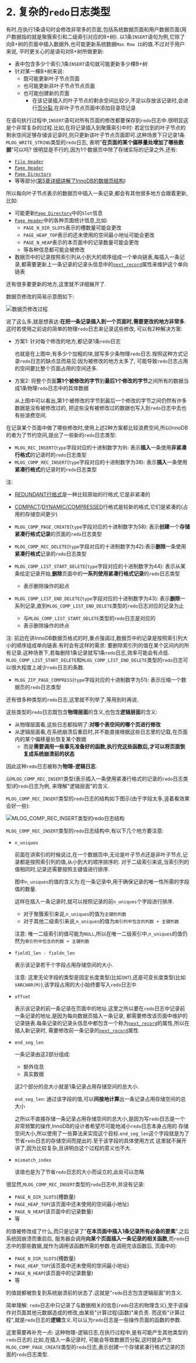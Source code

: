 # 2. 复杂的`redo`日志类型

有时,在执行1条语句时会修改非常多的页面,包括系统数据页面和用户数据页面(用户数据指的就是聚簇索引和二级索引对应的B+树).
以1条`INSERT`语句为例,它除了向B+树的页面中插入数据外,也可能更新系统数据`Max Row ID`的值.不过对于用户来说,
平时更关心的是语句对B+树所做更新:

- 表中包含多少个索引,1条`INSERT`语句就可能更新多少棵B+树
- 针对某一棵B+树来说:
  - 既可能更新叶子节点页面
  - 也可能更新非叶子节点节点页面
  - 也可能创建新的页面
    - 在该记录插入的叶子节点的剩余空间比较少,不足以存放该记录时,会进行[页分裂](https://github.com/rayallen20/howDoesMySQLWork/blob/main/%E7%AC%AC6%E7%AB%A0%20%E5%BF%AB%E9%80%9F%E6%9F%A5%E8%AF%A2%E7%9A%84%E7%A7%98%E7%B1%8D--B%2B%E6%A0%91%E7%B4%A2%E5%BC%95/2.%20%E7%B4%A2%E5%BC%95/1.%20%E4%B8%80%E4%B8%AA%E7%AE%80%E5%8D%95%E7%9A%84%E7%B4%A2%E5%BC%95%E6%96%B9%E6%A1%88/1.%20%E4%B8%8B%E4%B8%80%E4%B8%AA%E6%95%B0%E6%8D%AE%E9%A1%B5%E4%B8%AD%E7%9A%84%E7%94%A8%E6%88%B7%E8%AE%B0%E5%BD%95%E7%9A%84%E4%B8%BB%E9%94%AE%E5%80%BC%E5%BF%85%E9%A1%BB%E5%A4%A7%E4%BA%8E%E4%B8%8A%E4%B8%80%E4%B8%AA%E9%A1%B5%E4%B8%AD%E7%94%A8%E6%88%B7%E8%AE%B0%E5%BD%95%E7%9A%84%E4%B8%BB%E9%94%AE%E5%80%BC.md),在非叶子节点页面中添加目录项记录

在语句执行过程中,`INSERT`语句对所有页面的修改都要保存到`redo`日志中.很明显这是个非常复杂的过程.比如,在将记录插入到聚簇索引中时:
若定位到的叶子节点的剩余空间足够存储该记录时,则只更新该叶子节点页面即可.这种场景下只记录1条`MLOG_WRITE_STRING`类型的`redo`日志,
表明"**在页面的某个偏移量处增加了哪些数据**"可以吗? 很明显是不行的,因为1个数据页中除了存储实际的记录之外,还有:

- [`File Header`](https://github.com/rayallen20/howDoesMySQLWork/blob/main/%E7%AC%AC5%E7%AB%A0%20%E7%9B%9B%E6%94%BE%E8%AE%B0%E5%BD%95%E7%9A%84%E5%A4%A7%E7%9B%92%E5%AD%90--InnoDB%E6%95%B0%E6%8D%AE%E9%A1%B5%E7%BB%93%E6%9E%84/6.%20File%20Header(%E6%96%87%E4%BB%B6%E5%A4%B4%E9%83%A8).md)
- [`Page Header`](https://github.com/rayallen20/howDoesMySQLWork/blob/main/%E7%AC%AC5%E7%AB%A0%20%E7%9B%9B%E6%94%BE%E8%AE%B0%E5%BD%95%E7%9A%84%E5%A4%A7%E7%9B%92%E5%AD%90--InnoDB%E6%95%B0%E6%8D%AE%E9%A1%B5%E7%BB%93%E6%9E%84/5.%20Page%20Header(%E9%A1%B5%E9%9D%A2%E5%A4%B4%E9%83%A8).md)
- [`Page Directory`](https://github.com/rayallen20/howDoesMySQLWork/blob/main/%E7%AC%AC5%E7%AB%A0%20%E7%9B%9B%E6%94%BE%E8%AE%B0%E5%BD%95%E7%9A%84%E5%A4%A7%E7%9B%92%E5%AD%90--InnoDB%E6%95%B0%E6%8D%AE%E9%A1%B5%E7%BB%93%E6%9E%84/4.%20Page%20Directory(%E9%A1%B5%E7%9B%AE%E5%BD%95).md)
- 等等部分([第5章详细讲解了InnoDB的数据页结构](https://github.com/rayallen20/howDoesMySQLWork/tree/main/%E7%AC%AC5%E7%AB%A0%20%E7%9B%9B%E6%94%BE%E8%AE%B0%E5%BD%95%E7%9A%84%E5%A4%A7%E7%9B%92%E5%AD%90--InnoDB%E6%95%B0%E6%8D%AE%E9%A1%B5%E7%BB%93%E6%9E%84))

所以每向叶子节点表示的数据页中插入一条记录,都会有其他很多地方会跟着更新,比如:

- 可能更新[`Page Directory`](https://github.com/rayallen20/howDoesMySQLWork/blob/main/%E7%AC%AC5%E7%AB%A0%20%E7%9B%9B%E6%94%BE%E8%AE%B0%E5%BD%95%E7%9A%84%E5%A4%A7%E7%9B%92%E5%AD%90--InnoDB%E6%95%B0%E6%8D%AE%E9%A1%B5%E7%BB%93%E6%9E%84/4.%20Page%20Directory(%E9%A1%B5%E7%9B%AE%E5%BD%95).md)中的`Slot`信息
- [`Page Header`](https://github.com/rayallen20/howDoesMySQLWork/blob/main/%E7%AC%AC5%E7%AB%A0%20%E7%9B%9B%E6%94%BE%E8%AE%B0%E5%BD%95%E7%9A%84%E5%A4%A7%E7%9B%92%E5%AD%90--InnoDB%E6%95%B0%E6%8D%AE%E9%A1%B5%E7%BB%93%E6%9E%84/5.%20Page%20Header(%E9%A1%B5%E9%9D%A2%E5%A4%B4%E9%83%A8).md)中的各种页面统计信息,比如:
  - `PAGE_N_DIR_SLOTS`表示的槽数量可能会更改
  - `PAGE_HEAP_TOP`表示的还未使用的空间最小地址可能会更改
  - `PAGE_N_HEAP`表示的本页面中的记录数量可能会更改
  - 等各种信息都可能会被修改
- 数据页中的记录按照索引列从小到大的顺序组成一个单向链表,每插入一条记录,都需要更新上一条记录的记录头信息中的[`next_record`](https://github.com/rayallen20/howDoesMySQLWork/blob/f67756ef76cd4d4dcedeb4d7f782eb74d3a39bba/%E7%AC%AC5%E7%AB%A0%20%E7%9B%9B%E6%94%BE%E8%AE%B0%E5%BD%95%E7%9A%84%E5%A4%A7%E7%9B%92%E5%AD%90--InnoDB%E6%95%B0%E6%8D%AE%E9%A1%B5%E7%BB%93%E6%9E%84/3.%20%E8%AE%B0%E5%BD%95%E5%9C%A8%E9%A1%B5%E4%B8%AD%E7%9A%84%E5%AD%98%E5%82%A8/1.%20%E8%AE%B0%E5%BD%95%E5%A4%B4%E4%BF%A1%E6%81%AF/6.%20next_record.md)属性来维护这个单向链表

还有很多要更新的地方,这里就不详细展开了.

数据页修改的简易示意图如下:

![数据页修改过程](./img/数据页修改过程.jpg)

说了这么多,就是想表达:**在把一条记录插入到一个页面时,需要更改的地方非常多**.这时若使用之前说的简单的物理`redo`日志来记录这些修改,
可以有2种解决方案:

- 方案1: 针对每个修改的地方,都记录1条`redo`日志

    也就是在上图中,有多少个加粗的块,就写多少条物理`redo`日志.按照这种方式记录`redo`日志的缺点显而易见:因为被修改的地方太多了,
    可能导致`redo`日志占用的空间要比整个页面占用的空间还多.

- 方案2: 将整个页面**第1个被修改的字节**到**最后1个修改的字节**之间所有的数据当成1条物理`redo`日志中的具体数据

    从上图中可以看出,第1个被修改的字节到最后一个修改的字节之间仍然有许多数据是没有被修改过的,
    把这些没有被修改过的数据也写入到`redo`日志中去也有些浪费空间.

在记录某个页面中做了哪些修改时,使用上述2种方案都比较浪费空间,所以InnoDB的者为了节约空间,提出了一些新的`redo`日志类型:

- `MLOG_REC_INSERT`(`type`字段对应的十进制数字为9): 表示**插入**一条使用**非紧凑行格式**的记录时的`redo`日志类型
- `MLOG_COMP_REC_INSERT`(`type`字段对应的十进制数字为38): 表示**插入**一条使用**紧凑行格式**的记录时的`redo`日志类型

注:

- [REDUNDANT行格式](https://github.com/rayallen20/howDoesMySQLWork/tree/main/%E7%AC%AC4%E7%AB%A0%20%E4%BB%8E%E4%B8%80%E6%9D%A1%E8%AE%B0%E5%BD%95%E8%AF%B4%E8%B5%B7--InnoDB%E8%AE%B0%E5%BD%95%E5%AD%98%E5%82%A8%E7%BB%93%E6%9E%84/3.%20InnoDB%E8%A1%8C%E6%A0%BC%E5%BC%8F/3.%20REDUNDANT%E8%A1%8C%E6%A0%BC%E5%BC%8F)是一种比较原始的行格式,它是非紧凑的
- [COMPACT](https://github.com/rayallen20/howDoesMySQLWork/tree/main/%E7%AC%AC4%E7%AB%A0%20%E4%BB%8E%E4%B8%80%E6%9D%A1%E8%AE%B0%E5%BD%95%E8%AF%B4%E8%B5%B7--InnoDB%E8%AE%B0%E5%BD%95%E5%AD%98%E5%82%A8%E7%BB%93%E6%9E%84/3.%20InnoDB%E8%A1%8C%E6%A0%BC%E5%BC%8F/2.%20COMPACT%E8%A1%8C%E6%A0%BC%E5%BC%8F)/[DYNAMIC/COMPRESSED](https://github.com/rayallen20/howDoesMySQLWork/blob/main/%E7%AC%AC4%E7%AB%A0%20%E4%BB%8E%E4%B8%80%E6%9D%A1%E8%AE%B0%E5%BD%95%E8%AF%B4%E8%B5%B7--InnoDB%E8%AE%B0%E5%BD%95%E5%AD%98%E5%82%A8%E7%BB%93%E6%9E%84/3.%20InnoDB%E8%A1%8C%E6%A0%BC%E5%BC%8F/5.%20DYNAMIC%E5%92%8CCOMPRESSED%E8%A1%8C%E6%A0%BC%E5%BC%8F.md)行格式是较新的格式,它们是紧凑的(占用的存储空间更少)

- `MLOG_COMP_PAGE_CREATE`(`type`字段对应的十进制数字为58): 表示**创建**一个**存储紧凑行格式记录**的页面的`redo`日志类型
- `MLOG_COMP_REC_DELETE`(`type`字段对应的十进制数字为42):表示**删除**一条使用**紧凑行格式**记录的`redo`日志类型
- `MLOG_COMP_LIST_START_DELETE`(`type`字段对应的十进制数字为44): 表示从某条给定记录开始,**删除**页面中的**一系列使用紧凑行格式记录**的`redo`日志类型
  - 表示删除操作的起点
- `MLOG_COMP_LIST_END_DELETE`(`type`字段对应的十进制数字为43): 表示**删除**一系列记录,直到`MLOG_COMP_LIST_END_DELETE`类型的`redo`日志对应的记录为止
  - 与`MLOG_COMP_LIST_START_DELETE`类型的`redo`日志是对应的
  - 表示删除操作的终点

注: 前边在讲InnoDB数据页格式的时,重点强调过,数据页中的记录是按照索引列大小的顺序组成单向链表.有时会有这样的需求:
要删除索引列的值在某个区间内的所有记录.这种场景下,若每删除1条记录就写1条`redo`日志,效率可能会有点低.
`MLOG_COMP_LIST_START_DELETE`和`MLOG_COMP_LIST_END_DELETE`类型的`redo`日志可以很大程度上减少`redo`日志的条数.

- `MLOG_ZIP_PAGE_COMPRESS`(`type`字段对应的十进制数字为51): 表示压缩一个数据页的`redo`日志类型

还有很多种类型的`redo`日志,这里就不列举了,等用到时再说.

这些类型的`redo`日志既包含**物理层面**的含义,也包含**逻辑层面**的含义:

- 从物理层面看,这些日志都指明了:**对哪个表空间的哪个页进行修改**
- 从逻辑层面看,在系统崩溃后重启时,并不能直接根据这些日志里的记载,在页面内的某个偏移量处恢复某个数据
  - 而是**需要调用一些事先准备好的函数,执行完这些函数后,才可以将页面恢复成系统崩溃前的状态**

因此这种`redo`日志被称为**物理-逻辑日志**.

以`MLOG_COMP_REC_INSERT`类型(表示插入一条使用紧凑行格式的记录的`redo`日志类型)的`redo`日志为例,
来理解"逻辑层面"的含义.

`MLOG_COMP_REC_INSERT`类型的`redo`日志的结构如下图示(由于字段太多,竖着看效果会好一些):

![MLOG_COMP_REC_INSERT类型的redo日志结构](./img/MLOG_COMP_REC_INSERT类型的redo日志结构.jpg)

`MLOG_COMP_REC_INSERT`类型的`redo`日志结构中,有以下几个地方要注意:

- `n_uniques`

    前面在讲索引的时候说过,在一个数据页中,无论是叶子节点还是非叶子节点,记录都是按照索引列的值,从小到大的顺序排序的.
    对于二级索引来说,当索引列的值相同时,记录还需要按照主键值进行排序.
    
    图中`n_uniques`的值的含义为:在一条记录中,用于确保记录的唯一性所需的字段值的数量.
    
    这样在插入一条记录时,就可以按照记录的前`n_uniques`个字段进行排序.
    
    - 对于聚簇索引来说,`n_uniques`的值为`主键的列数`
    - 对于其他二级索引来说,`n_uniques`的值为`索引列中包含的列数 + 主键列数`

    注意: 唯一二级索引的值可能为`NULL`,所以在唯一二级索引中,`n_uniques`的值仍然为`索引列中包含的列数 + 主键列数` 

- `field1_len - fieldn_len`

    表示该记录若干个字段占用存储空间的大小.
    
    注意: 这里无论字段的类型是固定长度类型(比如`INT`),还是可变长度类型(比如`VARCHAR(M)`),该字段占用的大小始终要写入`redo`日志中

- `offset`

    表示该记录的前一条记录在页面中的地址.这里之所以要在`redo`日志中记录前一条记录的地址,是因为每向数据页插入一条记录,
    都需要修改该页面中维护的记录链表.每条记录的记录头信息中都包含一个称为[`next_record`](https://github.com/rayallen20/howDoesMySQLWork/blob/f67756ef76cd4d4dcedeb4d7f782eb74d3a39bba/%E7%AC%AC5%E7%AB%A0%20%E7%9B%9B%E6%94%BE%E8%AE%B0%E5%BD%95%E7%9A%84%E5%A4%A7%E7%9B%92%E5%AD%90--InnoDB%E6%95%B0%E6%8D%AE%E9%A1%B5%E7%BB%93%E6%9E%84/3.%20%E8%AE%B0%E5%BD%95%E5%9C%A8%E9%A1%B5%E4%B8%AD%E7%9A%84%E5%AD%98%E5%82%A8/1.%20%E8%AE%B0%E5%BD%95%E5%A4%B4%E4%BF%A1%E6%81%AF/6.%20next_record.md)的属性,所以在插入新记录时,
    需要修改前一条记录的[`next_record`](https://github.com/rayallen20/howDoesMySQLWork/blob/f67756ef76cd4d4dcedeb4d7f782eb74d3a39bba/%E7%AC%AC5%E7%AB%A0%20%E7%9B%9B%E6%94%BE%E8%AE%B0%E5%BD%95%E7%9A%84%E5%A4%A7%E7%9B%92%E5%AD%90--InnoDB%E6%95%B0%E6%8D%AE%E9%A1%B5%E7%BB%93%E6%9E%84/3.%20%E8%AE%B0%E5%BD%95%E5%9C%A8%E9%A1%B5%E4%B8%AD%E7%9A%84%E5%AD%98%E5%82%A8/1.%20%E8%AE%B0%E5%BD%95%E5%A4%B4%E4%BF%A1%E6%81%AF/6.%20next_record.md)属性.

- `end_seg_len`

    一条记录由这2部分组成:

    - 额外信息
    - 真实数据

    这2个部分的总大小就是1条记录占用存储空间的总大小.

    `end_seg_len`: 通过该字段的值,可以**间接地计算**出一条记录占用存储空间的总大小
    
    之所以不直接存储一条记录占用存储空间的总大小,是因为写`redo`日志是一个非常频繁的操作,InnoDB的设计者希望尽可能地减小`redo`日志本身占用的
    存储空间大小,所以使用了一些算法来实现这个目标.`end_seg_len`这个字段就是为了节省`redo`日志的存储空间而提出的.至于该字段的具体使用方式
    这里就不展开讲了,因为比较复杂,且讲明白这个过程的意义也不大.

- `mismatch_index`

    该值也是为了节省`redo`日志的大小而设立的,此处可以忽略

很显然,`MLOG_COMP_REC_INSERT`类型的`redo`日志中,并没有记录:

- `PAGE_N_DIR_SLOTS`(槽数量)
- `PAGE_HEAP_TOP`(该页面中还未使用的空间最小地址)
- `PAGE_N_HEAP`(该页面中的记录数量)
- 等

的值被修改成了什么,而只是记录了"**在本页面中插入1条记录所有必备的要素**".之后系统因崩溃而重启后,
服务器会调用**向某个页面插入一条记录的相关函数**,而`redo`日志中的那些数据,就作为调用该函数所需的参数.在调用完该函数后,
页面中的:

- `PAGE_N_DIR_SLOTS`(槽数量)
- `PAGE_HEAP_TOP`(该页面中还未使用的空间最小地址)
- `PAGE_N_HEAP`(该页面中的记录数量)
- 等

的值就都被恢复到系统崩溃前的状态了.这就是"`redo`日志包含逻辑层面"的含义.

简单理解: `redo`日志中只记录了与数据相关的信息(`redo`日志的物理含义),至于该操作对页面其他元数据造成的修改,由某些"计算过程(函数)"来负责.
而这些"计算过程",就是`redo`日志的**逻辑**含义.可以认为`redo`日志是一些操作页面的函数的参数.

这里需要再补充一点: 这种物理-逻辑日志,在执行过程中,是有可能产生其他类型的`redo`日志的.比如,在插入一条记录时,
可能会导致数据页分裂,这时就会产生`MLOG_COMP_PAGE_CREATE`类型的`redo`日志,表示创建一个存储紧凑行格式记录的页面的`redo`日志类型.
